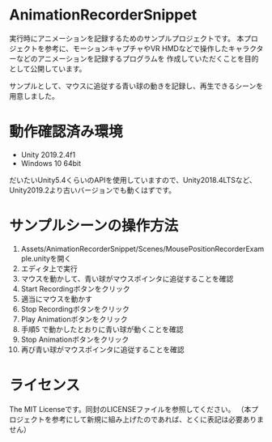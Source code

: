 # AnimationRecorderSnippet
実行時にアニメーションを記録するためのサンプルプロジェクトです。
本プロジェクトを参考に、モーションキャプチャやVR HMDなどで操作したキャラクターなどのアニメーションを記録するプログラムを
作成していただくことを目的として公開しています。

サンプルとして、マウスに追従する青い球の動きを記録し、再生できるシーンを用意しました。

# 動作確認済み環境
- Unity 2019.2.4f1
- Windows 10 64bit

だいたいUnity5.4くらいのAPIを使用していますので、Unity2018.4LTSなど、Unity2019.2より古いバージョンでも動くはずです。

# サンプルシーンの操作方法
1. Assets/AnimationRecorderSnippet/Scenes/MousePositionRecorderExample.unityを開く
2. エディタ上で実行
3. マウスを動かして、青い球がマウスポインタに追従することを確認
4. Start Recordingボタンをクリック
5. 適当にマウスを動かす
6. Stop Recordingボタンをクリック
7. Play Animationボタンをクリック
8. 手順5 で動かしたとおりに青い球が動くことを確認
9. Stop Animationボタンをクリック
10. 再び青い球がマウスポインタに追従することを確認

# ライセンス
The MIT Licenseです。同封のLICENSEファイルを参照してください。
（本プロジェクトを参考にして新規に組み上げたのであれば、とくに表記は必要ありません）
